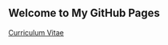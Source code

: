 ## Welcome to My GitHub Pages
[Curriculum Vitae](https://owen1234560.github.io/MY-CV/Owen_github.html)
